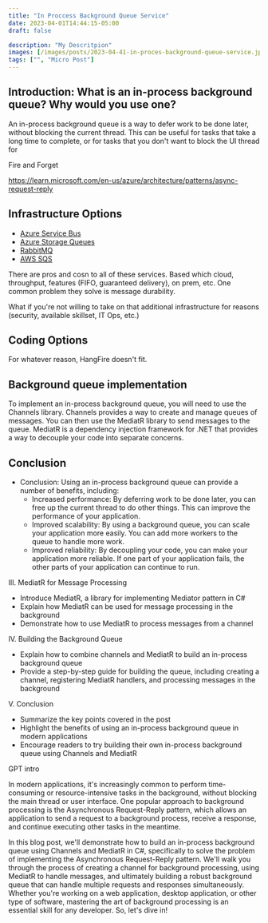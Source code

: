 ```yaml
---
title: "In Proccess Background Queue Service"
date: 2023-04-01T14:44:15-05:00
draft: false

description: "My Descritpion"
images: [/images/posts/2023-04-41-in-proces-background-queue-service.jpg]
tags: ["", "Micro Post"]
---
```



## Introduction: What is an in-process background queue? Why would you use one?
An in-process background queue is a way to defer work to be done later, without blocking the current thread. This can be useful for tasks that take a long time to complete, or for tasks that you don't want to block the UI thread for



Fire and Forget

https://learn.microsoft.com/en-us/azure/architecture/patterns/async-request-reply



## Infrastructure Options
- [Azure Service Bus](https://azure.microsoft.com/en-us/products/service-bus/)
- [Azure Storage Queues](https://azure.microsoft.com/en-us/products/storage/queues/)
- [RabbitMQ](https://www.rabbitmq.com/)
- [AWS SQS](https://aws.amazon.com/sqs/)

There are pros and cosn to all of these services. Based which cloud, throughput, features (FIFO, guaranteed delivery), on prem, etc. One common problem they solve is message durability.

What if you're not willing to take on that additional infrastructure for reasons (security, available skillset, IT Ops, etc.)



## Coding Options

For whatever reason, HangFire doesn't fit.



## Background queue implementation

To implement an in-process background  queue, you will need to use the Channels library. Channels provides a  way to create and manage queues of messages. You can then use the  MediatR library to send messages to the queue. MediatR is a dependency  injection framework for .NET that provides a way to decouple your code  into separate concerns.



## Conclusion

- Conclusion: Using an in-process background queue can provide a number of benefits, including:
    - Increased performance: By deferring work to be done later, you can  free up the current thread to do other things. This can improve the  performance of your application.
    - Improved scalability: By using a background queue, you can scale  your application more easily. You can add more workers to the queue to  handle more work.
    - Improved reliability: By decoupling your code, you can make your  application more reliable. If one part of your application fails, the  other parts of your application can continue to run.







III. MediatR for Message Processing

- Introduce MediatR, a library for implementing Mediator pattern in C#
- Explain how MediatR can be used for message processing in the background
- Demonstrate how to use MediatR to process messages from a channel

IV. Building the Background Queue

- Explain how to combine channels and MediatR to build an in-process background queue
- Provide a step-by-step guide for building the queue, including creating a channel, registering MediatR handlers, and processing messages in the background

V. Conclusion

- Summarize the key points covered in the post
- Highlight the benefits of using an in-process background queue in modern applications
- Encourage readers to try building their own in-process background queue using Channels and MediatR







GPT intro

In modern applications, it's increasingly common to perform time-consuming or resource-intensive tasks in the background, without blocking the main thread or user interface. One popular approach to background processing is the Asynchronous Request-Reply pattern, which allows an application to send a request to a background process, receive a response, and continue executing other tasks in the meantime.

In this blog post, we'll demonstrate how to build an in-process background queue using Channels and MediatR in C#, specifically to solve the problem of implementing the Asynchronous Request-Reply pattern. We'll walk you through the process of creating a channel for background processing, using MediatR to handle messages, and ultimately building a robust background queue that can handle multiple requests and responses simultaneously. Whether you're working on a web application, desktop application, or other type of software, mastering the art of background processing is an essential skill for any developer. So, let's dive in!